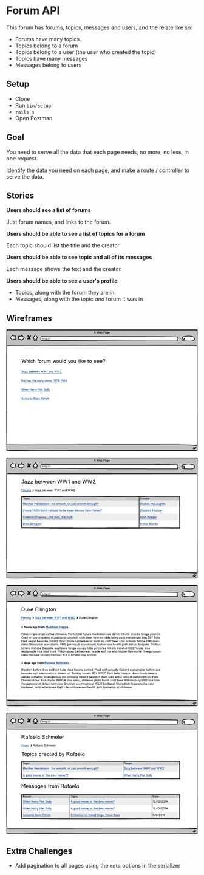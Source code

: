 # Forum API

This forum has forums, topics, messages and users, and the relate like so:

* Forums have many topics
* Topics belong to a forum
* Topics belong to a user (the user who created the topic)
* Topics have many messages
* Messages belong to users

## Setup

* Clone
* Run `bin/setup`
* `rails s`
* Open Postman

## Goal

You need to serve all the data that each page needs, no more, no less, in one request.

Identify the data you need on each page, and make a route / controller to serve the data.

## Stories

**Users should see a list of forums**

Just forum names, and links to the forum.

**Users should be able to see a list of topics for a forum**

Each topic should list the title and the creator.

**Users should be able to see topic and all of its messages**

Each message shows the text and the creator.

**Users should be able to see a user's profile**

* Topics, along with the forum they are in
* Messages, along with the topic _and_ forum it was in

## Wireframes

![](wireframes/rails-workshop-forums-01-forums-index.png)

![](wireframes/rails-workshop-forums-02-forum-show.png)

![](wireframes/rails-workshop-forums-03-topic-show.png)

![](wireframes/rails-workshop-forums-04-users-show.png)

## Extra Challenges

* Add pagination to all pages using the `meta` options in the serializer
